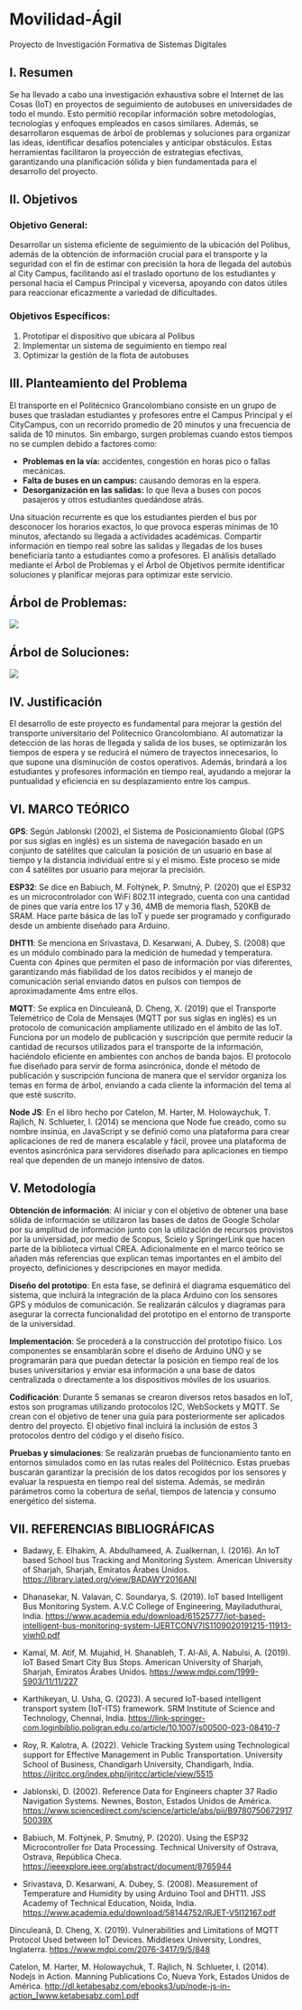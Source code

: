 # **Movilidad-Ágil**
Proyecto de Investigación Formativa de Sistemas Digitales



## I. **Resumen**

Se ha llevado a cabo una investigación exhaustiva sobre el Internet de las Cosas (IoT) en proyectos de seguimiento de autobuses en universidades de todo el mundo. Esto permitió recopilar información sobre metodologías, tecnologías y enfoques empleados en casos similares. Además, se desarrollaron esquemas de árbol de problemas y soluciones para organizar las ideas, identificar desafíos potenciales y anticipar obstáculos. Estas herramientas facilitaron la proyección de estrategias efectivas, garantizando una planificación sólida y bien fundamentada para el desarrollo del proyecto.



## II. **Objetivos**

### **Objetivo General:**
Desarrollar un sistema eficiente de seguimiento de la ubicación del Polibus, además de la obtención de información crucial para el transporte y la seguridad con el fin de estimar con precisión la hora de llegada del autobús al City Campus, facilitando así el traslado oportuno de los estudiantes y personal hacia el Campus Principal y viceversa, apoyando con datos útiles para reaccionar eficazmente a variedad de dificultades.

### **Objetivos Específicos:**
1.	Prototipar el dispositivo que ubicara al Polibus 
2.	Implementar un sistema de seguimiento en tiempo real 
3.	Optimizar la gestión de la flota de autobuses 



## III.	**Planteamiento del Problema**

El transporte en el Politécnico Grancolombiano consiste en un grupo de buses que trasladan estudiantes y profesores entre el Campus Principal y el CityCampus, con un recorrido promedio de 20 minutos y una frecuencia de salida de 10 minutos. Sin embargo, surgen problemas cuando estos tiempos no se cumplen debido a factores como:  

- **Problemas en la vía:** accidentes, congestión en horas pico o fallas mecánicas.  
- **Falta de buses en un campus:** causando demoras en la espera.  
- **Desorganización en las salidas:** lo que lleva a buses con pocos pasajeros y otros estudiantes quedándose atrás.  

Una situación recurrente es que los estudiantes pierden el bus por desconocer los horarios exactos, lo que provoca esperas mínimas de 10 minutos, afectando su llegada a actividades académicas. Compartir información en tiempo real sobre las salidas y llegadas de los buses beneficiaría tanto a estudiantes como a profesores. El análisis detallado mediante el Árbol de Problemas y el Árbol de Objetivos permite identificar soluciones y planificar mejoras para optimizar este servicio.

## **Árbol de Problemas**:
![](https://github.com/JDteufel/Movilidad-Agil/blob/main/Mapa%20conceptual.png)

## **Árbol de Soluciones**:
![](https://github.com/JDteufel/Movilidad-Agil/blob/main/Tablero%20en%20blanco.png)


## IV.	**Justificación**

El desarrollo de este proyecto es fundamental para mejorar la gestión del transporte universitario del Politecnico Grancolombiano. Al automatizar la detección de las horas de llegada y salida de los buses, se optimizarán los tiempos de espera y se reducirá el número de trayectos innecesarios, lo que supone una disminución de costos operativos. Además, brindará a los estudiantes y profesores información en tiempo real, ayudando a mejorar la puntualidad y eficiencia en su desplazamiento entre los campus.



## VI.	**MARCO TEÓRICO**

**GPS**: Según Jablonski (2002), el Sistema de Posicionamiento Global (GPS por sus siglas en inglés) es un sistema de navegación basado en un conjunto de satélites que calculan la posición de un usuario en base al tiempo y la distancia individual entre sí y el mismo. Este proceso se mide con 4 satélites por usuario para mejorar la precisión.

**ESP32**: Se dice en Babiuch, M. Foltýnek, P. Smutný, P. (2020) que el ESP32 es un microcontrolador con WiFi 802.11 integrado, cuenta con una cantidad de pines que varía entre los 17 y 36, 4MB de memoria flash, 520KB de SRAM. Hace parte básica de las IoT y puede ser programado y configurado desde un ambiente diseñado para Arduino. 

**DHT11**: Se menciona en Srivastava, D. Kesarwani, A. Dubey, S. (2008) que es un módulo combinado para la medición de humedad y temperatura. Cuenta con 4pines que permiten el paso de información por vías diferentes, garantizando más fiabilidad de los datos recibidos y el manejo de comunicación serial enviando datos en pulsos con tiempos de aproximadamente 4ms entre ellos. 

**MQTT**: Se explica en Dinculeană, D. Cheng, X. (2019) que el Transporte Telemétrico de Cola de Mensajes (MQTT por sus siglas en inglés) es un protocolo de comunicación ampliamente utilizado en el ámbito de las IoT. Funciona por un modelo de publicación y suscripción que permite reducir la cantidad de recursos utilizados para el transporte de la información, haciéndolo eficiente en ambientes con anchos de banda bajos. El protocolo fue diseñado para servir de forma asincrónica, donde el método de publicación y suscripción funciona de manera que el servidor organiza los temas en forma de árbol, enviando a cada cliente la información del tema al que esté suscrito.

**Node JS**: En el libro hecho por Catelon, M. Harter, M. Holowaychuk, T. Rajlich, N. Schlueter, I. (2014) se menciona que Node fue creado, como su nombre insinúa, en JavaScript y se definió como una plataforma para crear aplicaciones de red de manera escalable y fácil, provee una plataforma de eventos asincrónica para servidores diseñado para aplicaciones en tiempo real que dependen de un manejo intensivo de datos.



## V.	**Metodología**

**Obtención de información**: Al iniciar y con el objetivo de obtener una base sólida de información se utilizaron las bases de datos de Google Scholar por su amplitud de información junto con la utilización de recursos provistos por la universidad, por medio de Scopus, Scielo y SpringerLink que hacen parte de la biblioteca virtual CREA. Adicionalmente en el marco teórico se añaden más referencias que explican temas importantes en el ámbito del proyecto, definiciones y descripciones en mayor medida.

**Diseño del prototipo**: En esta fase, se definirá el diagrama esquemático del sistema, que incluirá la integración de la placa Arduino con los sensores GPS y módulos de comunicación. Se realizarán cálculos y diagramas para asegurar la correcta funcionalidad del prototipo en el entorno de transporte de la universidad. 

**Implementación**: Se procederá a la construcción del prototipo físico. Los componentes se ensamblarán sobre el diseño de Arduino UNO y se programarán para que puedan detectar la posición en tiempo real de los buses universitarios y enviar esa información a una base de datos centralizada o directamente a los dispositivos móviles de los usuarios.

**Codificación**: Durante 5 semanas se crearon diversos retos basados en IoT, estos son programas utilizando protocolos I2C, WebSockets y MQTT. Se crean con el objetivo de tener una guía para posteriormente ser aplicados dentro del proyecto. El objetivo final incluirá la inclusión de estos 3 protocolos dentro del código y el diseño físico.

**Pruebas y simulaciones**: Se realizarán pruebas de funcionamiento tanto en entornos simulados como en las rutas reales del Politécnico. Estas pruebas buscarán garantizar la precisión de los datos recogidos por los sensores y evaluar la respuesta en tiempo real del sistema. Además, se medirán parámetros como la cobertura de señal, tiempos de latencia y consumo energético del sistema. 



## VII.	**REFERENCIAS BIBLIOGRÁFICAS**

- Badawy, E. Elhakim, A. Abdulhameed, A. Zualkernan, I. (2016). An IoT based School bus Tracking and Monitoring System. American University of Sharjah, Sharjah, Emiratos Árabes Unidos. https://library.iated.org/view/BADAWY2016ANI

- Dhanasekar, N. Valavan, C. Soundarya, S. (2019). IoT based Intelligent Bus Monitoring System. A.V.C College of Engineering, Mayiladuthurai, India. https://www.academia.edu/download/61525777/iot-based-intelligent-bus-monitoring-system-IJERTCONV7IS1109020191215-11913-viwh0.pdf

- Kamal, M. Atif, M. Mujahid, H. Shanableh, T. Al-Ali, A. Nabulsi, A. (2019). IoT Based Smart City Bus Stops. American University of Sharjah, Sharjah, Emiratos Árabes Unidos. https://www.mdpi.com/1999-5903/11/11/227

- Karthikeyan, U. Usha, G. (2023). A secured IoT-based intelligent transport system (IoT-ITS) framework. SRM Institute of Science and Technology, Chennai, India. https://link-springer-com.loginbiblio.poligran.edu.co/article/10.1007/s00500-023-08410-7

- Roy, R. Kalotra, A. (2022). Vehicle Tracking System using Technological support for Effective Management in Public Transportation. University School of Business, Chandigarh University, Chandigarh, India. https://ijritcc.org/index.php/ijritcc/article/view/5515

- Jablonski, D. (2002). Reference Data for Engineers chapter 37 Radio Navigation Systems. Newnes, Boston, Estados Unidos de América. https://www.sciencedirect.com/science/article/abs/pii/B978075067291750039X 

- Babiuch, M. Foltýnek, P. Smutný, P. (2020). Using the ESP32 Microcontroller for Data Processing. Technical University of Ostrava, Ostrava, República Checa. https://ieeexplore.ieee.org/abstract/document/8765944 

- Srivastava, D. Kesarwani, A. Dubey, S. (2008). Measurement of Temperature and Humidity by using Arduino Tool and DHT11. JSS Academy of Technical Education, Noida, India. https://www.academia.edu/download/58144752/IRJET-V5I12167.pdf 

Dinculeană, D. Cheng, X. (2019). Vulnerabilities and Limitations of MQTT Protocol Used between IoT Devices. Middlesex University, Londres, Inglaterra. https://www.mdpi.com/2076-3417/9/5/848 

Catelon, M. Harter, M. Holowaychuk, T. Rajlich, N. Schlueter, I. (2014). Nodejs in Action. Manning Publications Co, Nueva York, Estados Unidos de América. http://dl.ketabesabz.com/ebooks3/up/node-js-in-action_[www.ketabesabz.com].pdf

